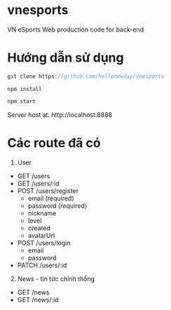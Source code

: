 # vnesports
VN eSports Web production code for back-end
# Hướng dẫn sử dụng
```javascript
git clone https://github.com/hellonewday/vnesports
```
```nodejs
npm install
```
```javascript
npm start
```
Server host at: http://localhost:8888
##
# Các route đã có
1. User
- GET /users
- GET /users/:id
- POST /users/register
   + email (required)
   + password (required)
   + nickname
   + level
   + created
   + avatarUrl
 - POST /users/login
   + email
   + password
 - PATCH /users/:id
 2. News - tin tức chính thống
 - GET /news
 - GET /news/:id
